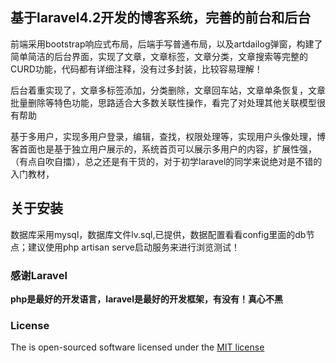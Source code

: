 ## 基于laravel4.2开发的博客系统，完善的前台和后台

前端采用bootstrap响应式布局，后端手写普通布局，以及artdailog弹窗，构建了简单简洁的后台界面，实现了文章，文章标签，文章分类，文章搜索等完整的CURD功能，代码都有详细注释，没有过多封装，比较容易理解！

后台着重实现了，文章多标签添加，分类删除，文章回车站，文章单条恢复，文章批量删除等特色功能，思路适合大多数关联性操作，看完了对处理其他关联模型很有帮助

基于多用户，实现多用户登录，编辑，查找，权限处理等，实现用户头像处理，博客首面也是基于独立用户展示的，系统首页可以展示多用户的内容，扩展性强，（有点自吹自擂），总之还是有干货的，对于初学laravel的同学来说绝对是不错的入门教材，

## 关于安装

数据库采用mysql，数据库文件lv.sql,已提供，数据配置看看config里面的db节点；建议使用php artisan serve启动服务来进行浏览测试！

### 感谢Laravel

**php是最好的开发语言，laravel是最好的开发框架，有没有！真心不黑**

### License

The   is open-sourced software licensed under the [MIT license](http://opensource.org/licenses/MIT)
